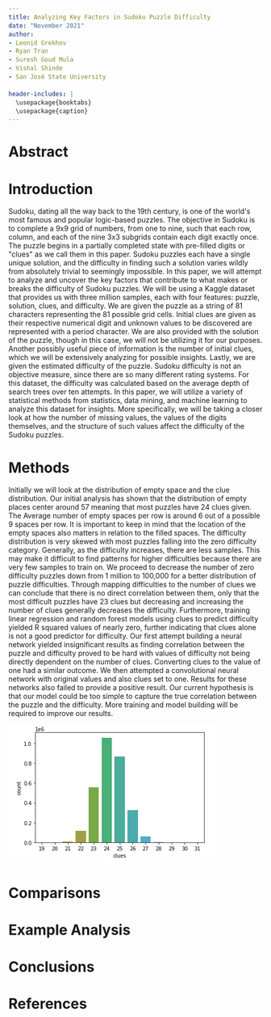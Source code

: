 ```yaml
---
title: Analyzing Key Factors in Sudoku Puzzle Difficulty
date: "November 2021"
author:
- Leonid Grekhov
- Ryan Tran
- Suresh Goud Mula
- Vishal Shinde
- San José State University

header-includes: |
  \usepackage{booktabs}
  \usepackage{caption}
---
```


# Abstract

# Introduction

Sudoku, dating all the way back to the 19th century, is one of the world's most famous and popular logic-based puzzles.
The objective in Sudoku is to complete a 9x9 grid of numbers, from one to nine, such that each row, column, and each of the nine 3x3 subgrids contain each digit exactly once.
The puzzle begins in a partially completed state with pre-filled digits or "clues" as we call them in this paper.
Sudoku puzzles each have a single unique solution, and the difficulty in finding such a solution varies wildly from absolutely trivial to seemingly impossible.
In this paper, we will attempt to analyze and uncover the key factors that contribute to what makes or breaks the difficulty of Sudoku puzzles.
We will be using a Kaggle dataset that provides us with three million samples, each with four features: puzzle, solution, clues, and difficulty.
We are given the puzzle as a string of 81 characters representing the 81 possible grid cells.
Initial clues are given as their respective numerical digit and unknown values to be discovered are represented with a period character.
We are also provided with the solution of the puzzle, though in this case, we will not be utilizing it for our purposes.
Another possibly useful piece of information is the number of initial clues, which we will be extensively analyzing for possible insights.
Lastly, we are given the estimated difficulty of the puzzle.
Sudoku difficulty is not an objective measure, since there are so many different rating systems.
For this dataset, the difficulty was calculated based on the average depth of search trees over ten attempts.
In this paper, we will utilize a variety of statistical methods from statistics, data mining, and machine learning to analyze this dataset for insights.
More specifically, we will be taking a closer look at how the number of missing values, the values of the digits themselves, and the structure of such values affect the difficulty of the Sudoku puzzles.

# Methods

Initially we will look at the distribution of empty space and the clue distribution.
Our initial analysis has shown that the distribution of empty places center around 57 meaning that most puzzles have 24 clues given.
The Average number of empty spaces per row is around 6 out of a possible 9 spaces per row.
It is important to keep in mind that the location of the empty spaces also matters in relation to the filled spaces.
The difficulty distribution is very skewed with most puzzles falling into the zero difficulty category.
Generally, as the difficulty increases, there are less samples.
This may make it difficult to find patterns for higher difficulties because there are very few samples to train on.
We proceed to decrease the number of zero difficulty puzzles down from 1 million to 100,000 for a better distribution of puzzle difficulties.
Through mapping difficulties to the number of clues we can conclude that there is no direct correlation between them, only that the most difficult puzzles have 23 clues but decreasing and increasing the number of clues generally decreases the difficulty.
Furthermore, training linear regression and random forest models using clues to predict difficulty yielded R squared values of nearly zero, further indicating that clues alone is not a good predictor for difficulty.
Our first attempt building a neural network yielded insignificant results as finding correlation between the puzzle and difficulty proved to be hard with values of difficulty not being directly dependent on the number of clues.
Converting clues to the value of one had a similar outcome.
We then attempted a convolutional neural network with original values and also clues set to one.
Results for these networks also failed to provide a positive result.
Our current hypothesis is that our model could be too simple to capture the true correlation between the puzzle and the difficulty.
More training and model building will be required to improve our results.

![Clues Distribution](./images/count_vs_clues.png)

# Comparisons

# Example Analysis

# Conclusions

# References
